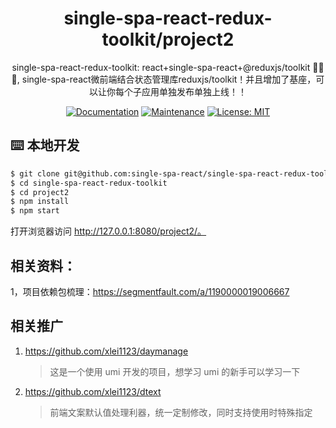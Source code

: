 <h1 align="center">single-spa-react-redux-toolkit/project2</h1>

<div align="center">

single-spa-react-redux-toolkit:
react+single-spa-react+@reduxjs/toolkit 🚀🚀🚀, single-spa-react微前端结合状态管理库reduxjs/toolkit！并且增加了基座，可以让你每个子应用单独发布单独上线！！

[![Documentation](https://img.shields.io/badge/documentation-yes-brightgreen.svg)](https://github.com/single-spa-react/single-spa-react-redux-toolkit#readme) [![Maintenance](https://img.shields.io/badge/Maintained%3F-yes-green.svg)](https://github.com/single-spa-react/single-spa-react-redux-toolkit/graphs/commit-activity) [![License: MIT](https://img.shields.io/badge/License-MIT-yellow.svg)](https://github.com/single-spa-react/single-spa-react-redux-toolkit/blob/master/LICENSE)

</div>

## ⌨️ 本地开发

```bash
$ git clone git@github.com:single-spa-react/single-spa-react-redux-toolkit.git
$ cd single-spa-react-redux-toolkit
$ cd project2
$ npm install
$ npm start
```

打开浏览器访问 http://127.0.0.1:8080/project2/。

## 相关资料： 
1，项目依赖包梳理：https://segmentfault.com/a/1190000019006667

## 相关推广

1. https://github.com/xlei1123/daymanage
   > 这是一个使用 umi 开发的项目，想学习 umi 的新手可以学习一下
2. https://github.com/xlei1123/dtext
   > 前端文案默认值处理利器，统一定制修改，同时支持使用时特殊指定




